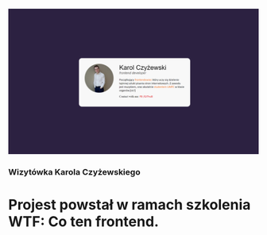![photo business-card](github/cardPhoto.png)

### Wizytówka Karola Czyżewskiego

# Projest powstał w ramach szkolenia WTF: Co ten frontend. 


